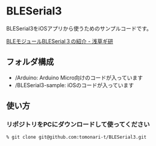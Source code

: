 # BLESerial3

BLESerial3をiOSアプリから使うためのサンプルコードです。

[BLEモジュールBLESerial３の紹介 - 浅草ギ研](http://www.robotsfx.com/robot/BLESerial3.html)

## フォルダ構成

- /Arduino: Arduino Micro向けのコードが入っています
- /BLESerial3-sample: iOSのコードが入っています

## 使い方

### リポジトリをPCにダウンロードして使ってください

`% git clone git@github.com:tomonari-t/BLESerial3.git`
